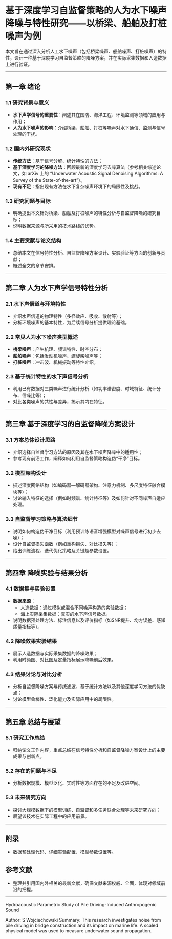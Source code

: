 # 基于深度学习自监督策略的人为水下噪声降噪与特性研究——以桥梁、船舶及打桩噪声为例

本文旨在通过深入分析人工水下噪声（包括桥梁噪声、船舶噪声、打桩噪声）的特性，设计一种基于深度学习自监督策略的降噪方案，并在实际采集数据和人造数据上进行验证。

---

## 第一章 绪论

### 1.1 研究背景与意义
- **水下声学信号的重要性**：阐述其在国防、海洋工程、环境监测等领域的应用与作用；
- **人为水下噪声的影响**：介绍桥梁、船舶、打桩等噪声对水下通信、监测与信号处理的干扰。

### 1.2 国内外研究现状
- **传统方法**：基于信号分解、统计特性的方法；
- **基于深度学习的降噪方法**：回顾最新的深度学习去噪算法（参考相关综述论文，如 arXiv 上的 “Underwater Acoustic Signal Denoising Algorithms: A Survey of the State-of-the-art”）。
- **现有不足**：指出现有方法在水下复杂噪声环境下的局限性及挑战。

### 1.3 研究问题与目标
- 明确提出本文针对桥梁、船舶及打桩噪声的特性分析与自监督降噪的研究目标；
- 说明数据来源与所采用的技术路线的优势。

### 1.4 主要贡献与论文结构
- 总结本文在信号特性分析、自监督降噪方案设计、实验验证等方面的创新与贡献；
- 概述全文的章节安排。

---

## 第二章 人为水下声学信号特性分析

### 2.1 水下声信道与环境特性
- 介绍水声信道的物理特性（多径效应、吸收、散射等）；
- 分析环境噪声的基本特性，为后续信号分析提供理论基础。

### 2.2 常见人为水下噪声类型概述
- **桥梁噪声**：产生机理、频谱特性、时空分布；
- **船舶噪声**：包括发动机噪声、螺旋桨噪声等；
- **打桩噪声**：冲击波、机械振动等特性介绍。

### 2.3 基于统计特性的水下声信号分析
- 利用已有数据对三类噪声进行统计分析（如功率谱密度、时域特征、统计分布、信噪比等）；
- 对比各类噪声的共性与差异，揭示其内在特征。

---

## 第三章 基于深度学习的自监督降噪方案设计

### 3.1 方案总体设计思路
- 介绍选择自监督学习方法的原因及其在水下噪声降噪中的适用性；
- 参考现有前沿工作，阐释如何利用自监督策略构造伪“干净”目标。

### 3.2 模型架构设计
- 描述深度网络结构（如编码器—解码器架构、注意力机制、多尺度特征融合模块等）；
- 讨论输入特征的选择（例如时频谱、统计特征等）及如何针对不同噪声自适应处理。

### 3.3 自监督学习策略与算法细节
- 说明如何构造伪干净目标（利用预训练语音增强模型对噪声信号进行初步去噪）；
- 设计自监督损失函数（例如重构损失、对比损失等）；
- 给出训练流程、迭代优化策略及关键超参数设置。

---

## 第四章 降噪实验与结果分析

### 4.1 数据集与实验设置
- **数据来源**：
  - 人造数据：通过模拟或混合不同噪声构造的实验数据；
  - 海上实际采集数据：真实的水下声信号数据。
- 说明数据预处理方法、标注信息以及评价指标（如SNR提升、均方误差、感知质量指标等）。

### 4.2 降噪效果实验结果
- 展示人造数据与实际采集数据的降噪效果；
- 利用时频图、对比图及定量指标展示降噪前后效果。

### 4.3 结果讨论与对比分析
- 分析自监督降噪方案与传统滤波、基于统计方法以及其他深度学习方法的优缺点；
- 讨论模型鲁棒性、泛化能力及实际应用中的局限性。

---

## 第五章 总结与展望

### 5.1 研究工作总结
- 归纳论文工作内容，重点总结在信号特性分析和自监督降噪方案设计上的主要成果与创新点。

### 5.2 存在的问题与不足
- 分析数据规模、模型泛化、实时性等方面存在的不足及改进空间。

### 5.3 未来研究方向
- 探讨大规模数据下的模型训练、自监督和多任务联合处理等未来研究方向；
- 展望该技术在实际工程中的应用前景。

---

## 附录
- 数据预处理代码、详细实验配置、模型参数设置等。

## 参考文献
- 整理并引用国内外相关的最新文献，确保文献来源权威、全面，体现对领域前沿的把握。




---

Hydroacoustic Parametric Study of Pile Driving-Induced Anthropogenic Sound

Author: S Wojciechowski
Summary: This research investigates noise from pile driving in bridge construction and its impact on marine life. A scaled physical model was used to measure underwater sound propagation.